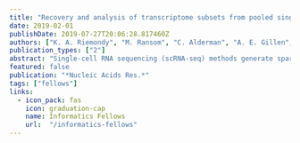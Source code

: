 ```yaml
---
title: "Recovery and analysis of transcriptome subsets from pooled single-cell RNA-seq libraries"
date: 2019-02-01
publishDate: 2019-07-27T20:06:28.817460Z
authors: ["K. A. Riemondy", "M. Ransom", "C. Alderman", "A. E. Gillen", "R. Fu", "J. Finlay-Schultz", "G. D. Kirkpatrick", "J. Di Paola", "P. Kabos", "C. A. Sartorius", "J. R. Hesselberth"]
publication_types: ["2"]
abstract: "Single-cell RNA sequencing (scRNA-seq) methods generate sparse gene expression profiles for thousands of single cells in a single experiment. The information in these profiles is sufficient to classify cell types by distinct expression patterns but the high complexity of scRNA-seq libraries often prevents full characterization of transcriptomes from individual cells. To extract more focused gene expression information from scRNA-seq libraries, we developed a strategy to physically recover the DNA molecules comprising transcriptome subsets, enabling deeper interrogation of the isolated molecules by another round of DNA sequencing. We applied the method in cell-centric and gene-centric modes to isolate cDNA fragments from scRNA-seq libraries. First, we resampled the transcriptomes of rare, single megakaryocytes from a complex mixture of lymphocytes and analyzed them in a second round of DNA sequencing, yielding up to 20-fold greater sequencing depth per cell and increasing the number of genes detected per cell from a median of 1313 to 2002. We similarly isolated mRNAs from targeted T cells to improve the reconstruction of their VDJ-rearranged immune receptor mRNAs. Second, we isolated CD3D mRNA fragments expressed across cells in a scRNA-seq library prepared from a clonal T cell line, increasing the number of cells with detected CD3D expression from 59.7% to 100%. Transcriptome resampling is a general approach to recover targeted gene expression information from single-cell RNA sequencing libraries that enhances the utility of these costly experiments, and may be applicable to the targeted recovery of molecules from other single-cell assays."
featured: false
publication: "*Nucleic Acids Res.*"
tags: ["fellows"]
links:
  - icon_pack: fas
    icon: graduation-cap
    name: Informatics Fellows
    url:  "/informatics-fellows"
---
```


